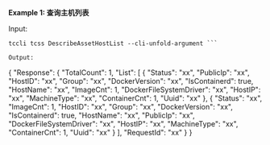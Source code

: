 **Example 1: 查询主机列表**



Input: 

```
tccli tcss DescribeAssetHostList --cli-unfold-argument ```

Output: 
```
{
    "Response": {
        "TotalCount": 1,
        "List": [
            {
                "Status": "xx",
                "PublicIp": "xx",
                "HostID": "xx",
                "Group": "xx",
                "DockerVersion": "xx",
                "IsContainerd": true,
                "HostName": "xx",
                "ImageCnt": 1,
                "DockerFileSystemDriver": "xx",
                "HostIP": "xx",
                "MachineType": "xx",
                "ContainerCnt": 1,
                "Uuid": "xx"
            },
            {
                "Status": "xx",
                "ImageCnt": 1,
                "HostID": "xx",
                "Group": "xx",
                "DockerVersion": "xx",
                "IsContainerd": true,
                "HostName": "xx",
                "PublicIp": "xx",
                "DockerFileSystemDriver": "xx",
                "HostIP": "xx",
                "MachineType": "xx",
                "ContainerCnt": 1,
                "Uuid": "xx"
            }
        ],
        "RequestId": "xx"
    }
}
```

